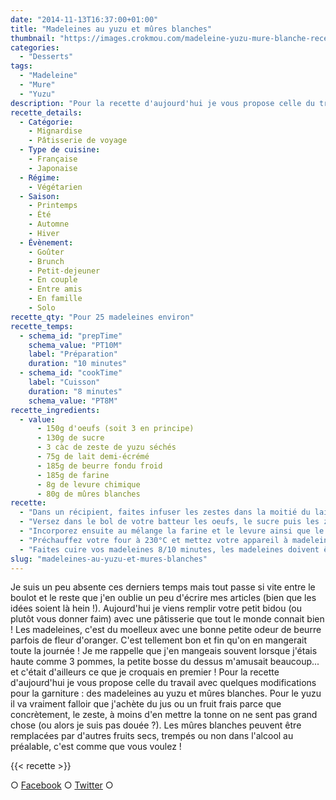 ```yaml
---
date: "2014-11-13T16:37:00+01:00"
title: "Madeleines au yuzu et mûres blanches"
thumbnail: "https://images.crokmou.com/madeleine-yuzu-mure-blanche-recette-crokmou-blog-culinaire.jpg"
categories:
  - "Desserts"
tags:
  - "Madeleine"
  - "Mure"
  - "Yuzu"
description: "Pour la recette d'aujourd'hui je vous propose celle du travail avec quelques modifications pour la garniture : des madeleines au yuzu et mûres blanches."
recette_details:
  - Catégorie:
    - Mignardise
    - Pâtisserie de voyage
  - Type de cuisine:
    - Française
    - Japonaise
  - Régime:
    - Végétarien
  - Saison:
    - Printemps
    - Été
    - Automne
    - Hiver
  - Évènement:
    - Goûter
    - Brunch
    - Petit-dejeuner
    - En couple
    - Entre amis
    - En famille
    - Solo
recette_qty: "Pour 25 madeleines environ"
recette_temps:
  - schema_id: "prepTime"
    schema_value: "PT10M"
    label: "Préparation"
    duration: "10 minutes"
  - schema_id: "cookTime"
    label: "Cuisson"
    duration: "8 minutes"
    schema_value: "PT8M"
recette_ingredients:
  - value:
      - 150g d'oeufs (soit 3 en principe)
      - 130g de sucre
      - 3 càc de zeste de yuzu séchés
      - 75g de lait demi-écrémé
      - 185g de beurre fondu froid
      - 185g de farine
      - 8g de levure chimique
      - 80g de mûres blanches
recette:
  - "Dans un récipient, faites infuser les zestes dans la moitié du lait tiède pendant 10 minutes."
  - "Versez dans le bol de votre batteur les oeufs, le sucre puis les zestes de yuzu. Mélangez et ajoutez le beurre. Fouettez de nouveau mais pas trop non plus."
  - "Incorporez ensuite au mélange la farine et le levure ainsi que le reste du lait et les mûres blanches. Mélangez encore quelques instants."
  - "Préchauffez votre four à 230°C et mettez votre appareil à madeleines au frigo en attendant (le choc de température c'est ce qui vous fera de belles bosses)"
  - "Faites cuire vos madeleines 8/10 minutes, les madeleines doivent être dorées avec une jolie bosse. Laissez les refroidir sur une grille avant de déguster."
slug: "madeleines-au-yuzu-et-mures-blanches"
---
```


Je suis un peu absente ces derniers temps mais tout passe si vite entre le boulot et le reste que j'en oublie un peu d'écrire mes articles (bien que les idées soient là hein !). Aujourd'hui je viens remplir votre petit bidou (ou plutôt vous donner faim) avec une pâtisserie que tout le monde connait bien ! Les madeleines, c'est du moelleux avec une bonne petite odeur de beurre parfois de fleur d'oranger. C'est tellement bon et fin qu'on en mangerait toute la journée ! Je me rappelle que j'en mangeais souvent lorsque j'étais haute comme 3 pommes, la petite bosse du dessus m'amusait beaucoup... et c'était d'ailleurs ce que je croquais en premier ! Pour la recette d'aujourd'hui je vous propose celle du travail avec quelques modifications pour la garniture : des madeleines au yuzu et mûres blanches. Pour le yuzu il va vraiment falloir que j'achète du jus ou un fruit frais parce que concrètement, le zeste, à moins d'en mettre la tonne on ne sent pas grand chose (ou alors je suis pas douée ?). Les mûres blanches peuvent être remplacées par d'autres fruits secs, trempés ou non dans l'alcool au préalable, c'est comme que vous voulez !


{{< recette >}}


○ [Facebook](https://www.facebook.com/crokmou.blog) ○ [Twitter](https://twitter.com/Crokmou) ○
